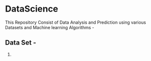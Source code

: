 # DataScience
This Repository Consist of Data Analysis and Prediction using various Datasets and Machine learning Algorithms - 

## Data Set - 
1. 
